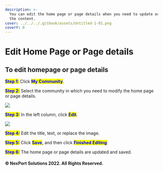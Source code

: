 ```yaml
---
description: >-
  You can edit the home page or page details when you need to update or modify
  the content.
cover: ../../../.gitbook/assets/Untitled-1-01.png
coverY: 0
---
```


# Edit Home Page or Page details

## **To edit homepage or page details**

<mark style="color:blue;">**Step 1:**</mark>  Click <mark style="color:blue;">**My Community**</mark>.

<mark style="color:blue;">**Step 2:**</mark>  Select the community in which you need to modify the home page or page details.

![](https://www.nexportcampus.com/Content/Guides/sweb/Content/Resources/Images/My\_Community/MyCommunity\_Edit\_550x273.png)

<mark style="color:blue;">**Step 3:**</mark>  In the left column, click <mark style="color:blue;">**Edit**</mark>.

![](https://www.nexportcampus.com/Content/Guides/sweb/Content/Resources/Images/My\_Community/MyCommunity\_Edit\_1\_550x256.png)

<mark style="color:blue;">**Step 4:**</mark>  Edit the title, text, or replace the image.

<mark style="color:blue;">**Step 5:**</mark>  Click <mark style="color:blue;">**Save**</mark>, and then click <mark style="color:blue;">**Finished Editing**</mark>.

<mark style="color:blue;">**Step 6:**</mark>  The home page or page details are updated and saved.

#### &#x20;© NexPort Solutions 2022. All Rights Reserved.
